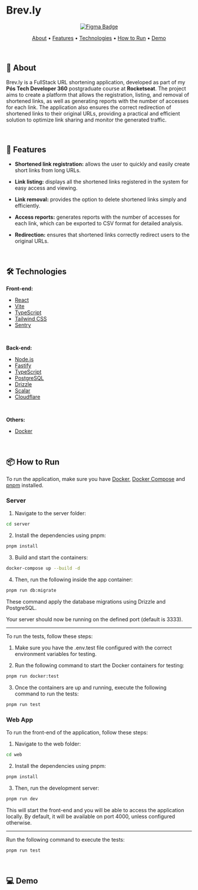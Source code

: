 # Brev.ly

<p align="center"> 
  <a href="https://www.figma.com/design/38Z1s9VnoA1kB4xPv1IQBd/Encurtador-de-Links--Community-?node-id=0-1&m=dev&t=k6jeOmvV7h9NzLTt-1">
    <img alt="Figma Badge" src="https://img.shields.io/badge/Figma-%23F24E1E?style=flat&logo=figma&logoColor=%23FFFFFF">
  </a>
</p>

<p align="center">
 <a href="#-about">About</a> •
 <a href="#-features">Features</a> • 
 <a href="#-technologies">Technologies</a> • 
 <a href="#-how-to-run">How to Run</a> • 
 <a href="#-demo">Demo</a>
</p>

<br/>

## 📑 About

Brev.ly is a FullStack URL shortening application, developed as part of my **Pós Tech Developer 360** postgraduate course at **Rocketseat**. The project aims to create a platform that allows the registration, listing, and removal of shortened links, as well as generating reports with the number of accesses for each link. The application also ensures the correct redirection of shortened links to their original URLs, providing a practical and efficient solution to optimize link sharing and monitor the generated traffic.

<br/>

## 🚀 Features

- **Shortened link registration:** allows the user to quickly and easily create short links from long URLs.

- **Link listing:** displays all the shortened links registered in the system for easy access and viewing.

- **Link removal:** provides the option to delete shortened links simply and efficiently.

- **Access reports:** generates reports with the number of accesses for each link, which can be exported to CSV format for detailed analysis.

- **Redirection:** ensures that shortened links correctly redirect users to the original URLs.

<br/>

## 🛠 Technologies

**Front-end:**

- [React](https://react.dev/)
- [Vite](https://vite.dev/)
- [TypeScript](https://www.typescriptlang.org/)
- [Tailwind CSS](https://tailwindcss.com/)
- [Sentry](https://sentry.io/welcome/)

<br/>

**Back-end:**

- [Node.js](https://nodejs.org/en)
- [Fastify](https://fastify.dev/)
- [TypeScript](https://www.typescriptlang.org/)
- [PostgreSQL](https://www.postgresql.org/)
- [Drizzle](https://orm.drizzle.team/)
- [Scalar](https://scalar.com/)
- [Cloudflare](https://www.cloudflare.com/)

<br/>

**Others:**

- [Docker](https://www.docker.com/)

<br/>

## 📦 How to Run

To run the application, make sure you have [Docker](https://www.docker.com/), [Docker Compose](https://docs.docker.com/compose/) and [pnpm](https://pnpm.io/) installed.

### Server

1. Navigate to the server folder:

```bash
cd server
```

2. Install the dependencies using pnpm:

```bash
pnpm install
```

3. Build and start the containers:

```bash
docker-compose up --build -d
```

4. Then, run the following inside the app container:

```bash
pnpm run db:migrate
```

These command apply the database migrations using Drizzle and PostgreSQL.

Your server should now be running on the defined port (default is 3333).

<hr />

To run the tests, follow these steps:

1. Make sure you have the .env.test file configured with the correct environment variables for testing.

2. Run the following command to start the Docker containers for testing:

```bash
pnpm run docker:test
```

3. Once the containers are up and running, execute the following command to run the tests:

```bash
pnpm run test
```

### Web App

To run the front-end of the application, follow these steps:

1. Navigate to the web folder:

```bash
cd web
```

2. Install the dependencies using pnpm:

```bash
pnpm install
```

3. Then, run the development server:

```bash
pnpm run dev
```

This will start the front-end and you will be able to access the application locally. By default, it will be available on port 4000, unless configured otherwise.

<hr />

Run the following command to execute the tests:

```bash
pnpm run test
```

<br/>

## 💻 Demo
